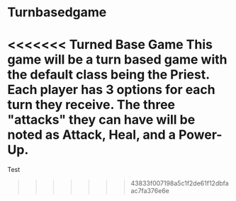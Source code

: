 # Turnbasedgame

<<<<<<< Turned Base Game
This game will be a turn based game with the default class being the Priest. Each player has 3 options for each turn they receive. The three "attacks" they can have will be noted as Attack, Heal, and a Power-Up.
=======
Test
>>>>>>> 43833f007198a5c1f2de61f12dbfaac7fa376e6e

